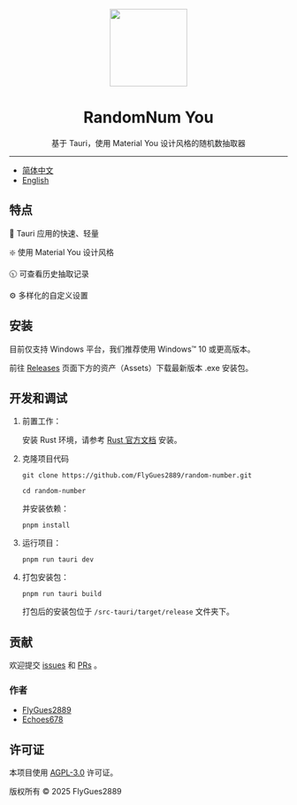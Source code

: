<p align="center">
  <a href="https://flygues2889.github.io/random-number/">
    <img src="https://github.com/user-attachments/assets/4c571e30-4c46-409c-9219-d42841bebd14" width="140" />
  </a>
</p>

# <center> RandomNum You

<center>
  基于 Tauri，使用 Material You 设计风格的随机数抽取器
</center>

---

  - [简体中文](https://github.com/FlyGues2889/random-number/readme-cn.md)
  - [English](https://github.com/FlyGues2889/random-number/readme.md)

## 特点

🚀 Tauri 应用的快速、轻量

❇️ 使用 Material You 设计风格

🕥 可查看历史抽取记录

⚙️ 多样化的自定义设置

## 安装

目前仅支持 Windows 平台，我们推荐使用 Windows™ 10 或更高版本。

前往 [Releases](https://github.com/FlyGues2889/random-number/releases/latest) 页面下方的资产（Assets）下载最新版本 .exe 安装包。

## 开发和调试

1. 前置工作：

   安装 Rust 环境，请参考 [Rust 官方文档](https://www.rust-lang.org/tools/install) 安装。

2. 克隆项目代码

   ```
   git clone https://github.com/FlyGues2889/random-number.git

   cd random-number
   ```

   并安装依赖：
   ```
   pnpm install
   ```


3. 运行项目：

   ```
   pnpm run tauri dev
   ```

4. 打包安装包：

   ```
   pnpm run tauri build
   ```

   打包后的安装包位于 `/src-tauri/target/release` 文件夹下。

## 贡献

欢迎提交 [issues](https://github.com/FlyGues2889/random-number/issues) 和 [PRs](https://github.com/FlyGues2889/random-number/pulls) 。

### 作者

- [FlyGues2889](https://github.com/FlyGues2889)
- [Echoes678](https://github.com/Echoes678)

## 许可证

本项目使用 [AGPL-3.0](https://gitee.com/flygues2889/random-number/blob/main/LICENSE) 许可证。

版权所有 © 2025 FlyGues2889